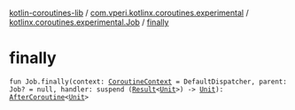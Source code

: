 [kotlin-coroutines-lib](../../index.md) / [com.vperi.kotlinx.coroutines.experimental](../index.md) / [kotlinx.coroutines.experimental.Job](index.md) / [finally](./finally.md)

# finally

`fun Job.finally(context: `[`CoroutineContext`](https://kotlinlang.org/api/latest/jvm/stdlib/kotlin.coroutines.experimental/-coroutine-context/index.html)` = DefaultDispatcher, parent: Job? = null, handler: suspend (`[`Result`](../-result/index.md)`<`[`Unit`](https://kotlinlang.org/api/latest/jvm/stdlib/kotlin/-unit/index.html)`>) -> `[`Unit`](https://kotlinlang.org/api/latest/jvm/stdlib/kotlin/-unit/index.html)`): `[`AfterCoroutine`](../-after-coroutine/index.md)`<`[`Unit`](https://kotlinlang.org/api/latest/jvm/stdlib/kotlin/-unit/index.html)`>`
